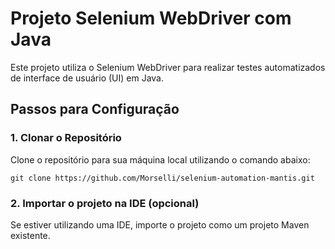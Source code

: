 # Projeto Selenium WebDriver com Java

Este projeto utiliza o Selenium WebDriver para realizar testes automatizados de interface de usuário (UI) em Java.

## Passos para Configuração

### 1. Clonar o Repositório

Clone o repositório para sua máquina local utilizando o comando abaixo:

`git clone https://github.com/Morselli/selenium-automation-mantis.git`

### 2. Importar o projeto na IDE (opcional)

Se estiver utilizando uma IDE, importe o projeto como um projeto Maven existente.